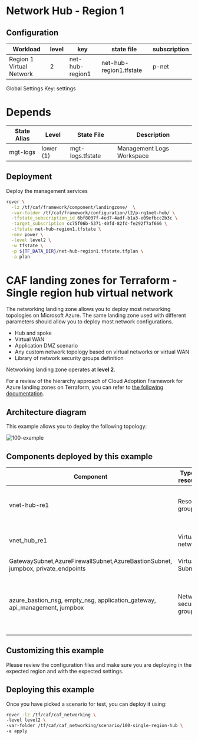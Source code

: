 # Network Hub - Region 1


## Configuration

|Workload|level|key|state file|subscription|
|---|---|---|---|---|
|Region 1 Virtual Network|2|net-hub-region1|net-hub-region1.tfstate|p-net|

Global Settings Key: settings

# Depends

|State Alias | Level |  State File | Description
|---|---|---|---|
|mgt-logs  |lower (1) |mgt-logs.tfstate| Management Logs Workspace 


## Deployment

Deploy the management services

```bash
rover \
  -lz /tf/caf/framework/component/landingzone/  \
  -var-folder /tf/caf/framework/configuration/l2/p-rg1net-hub/ \
  -tfstate_subscription_id 6bf8037f-4ed7-4adf-b1a3-e09efbcc2b3c \
  -target_subscription cc75f06b-5371-40fd-82fd-fe292f7af666 \
  -tfstate net-hub-region1.tfstate \
  -env power \
  -level level2 \
  -w tfstate \
  -p ${TF_DATA_DIR}/net-hub-region1.tfstate.tfplan \
  -a plan
```


# CAF landing zones for Terraform - Single region hub virtual network

The networking landing zone allows you to deploy most networking topologies on Microsoft Azure. The same landing zone used with different parameters should allow you to deploy most network configurations.

* Hub and spoke
* Virtual WAN
* Application DMZ scenario
* Any custom network topology based on virtual networks or virtual WAN
* Library of network security groups definition

Networking landing zone operates at **level 2**.

For a review of the hierarchy approach of Cloud Adoption Framework for Azure landing zones on Terraform, you can refer to [the following documentation](../../../../documentation/code_architecture/hierarchy.md).

## Architecture diagram

This example allows you to deploy the following topology:

![100-example](../../documentation/img/100-single-region-hub.png)


## Components deployed by this example

| Component                                                                        | Type of resource        | Purpose                                                          |
|----------------------------------------------------------------------------------|-------------------------|------------------------------------------------------------------|
| vnet-hub-re1                                                                     | Resource group          | resource group to host the virtual network                       |
| vnet_hub_re1                                                                     | Virtual network         | virtual network used as a hub                                    |
| GatewaySubnet,AzureFirewallSubnet,AzureBastionSubnet, jumpbox, private_endpoints | Virtual Subnets         | virtual subnets                                                  |
| azure_bastion_nsg, empty_nsg, application_gateway, api_management, jumpbox       | Network security groups | network security groups that can be attached to virtual subnets. |


## Customizing this example

Please review the configuration files and make sure you are deploying in the expected region and with the expected settings.

## Deploying this example

Once you have picked a scenario for test, you can deploy it using:

```bash
rover -lz /tf/caf/caf_networking \
-level level2 \
-var-folder /tf/caf/caf_networking/scenario/100-single-region-hub \
-a apply
```
